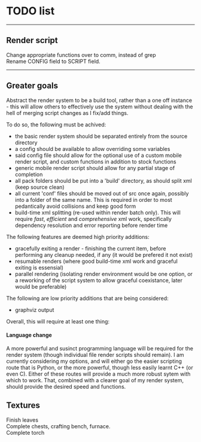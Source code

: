 # TODO list

***

## Render script
Change appropriate functions over to comm, instead of grep  
Rename CONFIG field to SCRIPT field.

***

## Greater goals
Abstract the render system to be a build tool, rather than a one off instance - this will allow others to effectively use the system without dealing with the hell of merging script changes as I fix/add things.  

To do so, the following must be achived:
* the basic render system should be separated entirely from the source directory
* a config should be available to allow overriding some variables
* said config file should allow for the optional use of a custom mobile render script, and custom functions in addition to stock functions
* generic mobile render script should allow for any partial stage of completion
* all pack folders should be put into a 'build' directory, as should split xml (keep source clean)
* all current 'conf' files should be moved out of src once again, possibly into a folder of the same name. This is required in order to most pedantically avoid collisions and keep good form
* build-time xml splitting (re-used within render batch only). This will require *fast*, *efficient* and *comprehensive* xml work, specifically dependency resolution and error reporting before render time

The following features are deemed high priority additions:
* gracefully exiting a render - finishing the current item, before performing any cleanup needed, if any (it would be prefered it not exist)
* resumable renders (where good build-time xml work and graceful exiting is essensial)
* parallel rendering (isolating render environment would be one option, or a reworking of the script system to allow graceful coexistance, later would be preferable)

The following are low priority additions that are being considered:
* graphviz output

Overall, this will require at least one thing:
#### Language change
A more powerful and susinct programming language will be required for the render system (though individual file render scripts should remain). I am currently considering my options, and will either go the easier scripting route that is Python, or the more powerful, though less easily learnt C++ (or even C). Either of these routes will provide a much more robust sytem with which to work. That, combined with a clearer goal of my render system, should provide the desired speed and functions.

#### 

## Textures

Finish leaves  
Complete chests, crafting bench, furnace.  
Complete torch  
